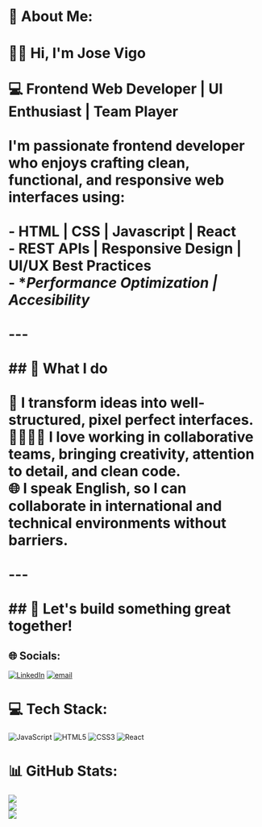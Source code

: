 # 💫 About Me:
# 👋🏼 Hi, I'm Jose Vigo<br><br>💻 **Frontend Web Developer | UI Enthusiast | Team Player**<br><br>I'm passionate frontend developer who enjoys crafting **clean, functional, and responsive web interfaces** using:<br><br>- **HTML | CSS | Javascript | React**<br>- **REST APIs | Responsive Design | UI/UX Best Practices**<br>- **Performance Optimization | Accesibility*<br><br>---<br><br>## 🔧 What I do<br><br>🌃 I transform ideas into well-structured, pixel perfect interfaces.<br>🫱🏻‍🫲🏼 I love working in collaborative teams, bringing creativity, attention to detail, and clean code.<br>🌐 I speak **English**, so I can collaborate in international and technical environments without barriers.<br><br>---<br><br>## 🚀 Let's build something great together!


## 🌐 Socials:
[![LinkedIn](https://img.shields.io/badge/LinkedIn-%230077B5.svg?logo=linkedin&logoColor=white)](https://linkedin.com/in/jose-vigo-a9a728365) [![email](https://img.shields.io/badge/Email-D14836?logo=gmail&logoColor=white)](mailto:josevigodev@gmail.com) 

# 💻 Tech Stack:
![JavaScript](https://img.shields.io/badge/javascript-%23323330.svg?style=for-the-badge&logo=javascript&logoColor=%23F7DF1E) ![HTML5](https://img.shields.io/badge/html5-%23E34F26.svg?style=for-the-badge&logo=html5&logoColor=white) ![CSS3](https://img.shields.io/badge/css3-%231572B6.svg?style=for-the-badge&logo=css3&logoColor=white) ![React](https://img.shields.io/badge/react-%2320232a.svg?style=for-the-badge&logo=react&logoColor=%2361DAFB)
# 📊 GitHub Stats:
![](https://github-readme-stats.vercel.app/api?username=josevigodev&theme=tokyonight&hide_border=false&include_all_commits=false&count_private=false)<br/>
![](https://nirzak-streak-stats.vercel.app/?user=josevigodev&theme=tokyonight&hide_border=false)<br/>
![](https://github-readme-stats.vercel.app/api/top-langs/?username=josevigodev&theme=tokyonight&hide_border=false&include_all_commits=false&count_private=false&layout=compact)

<!-- Proudly created with GPRM ( https://gprm.itsvg.in ) -->
